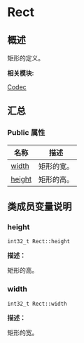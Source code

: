 # Rect


## **概述**

矩形的定义。

**相关模块:**

[Codec](codec.md)


## **汇总**


### Public 属性

  | 名称 | 描述 | 
| -------- | -------- |
| [width](#width) | 矩形的宽。 | 
| [height](#height) | 矩形的高。 | 


## **类成员变量说明**


### height

  
```
int32_t Rect::height
```

**描述：**

矩形的高。


### width

  
```
int32_t Rect::width
```

**描述：**

矩形的宽。
